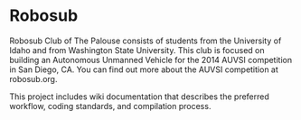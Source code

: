 Robosub
=======

Robosub Club of The Palouse consists of students from the University of Idaho
and from Washington State University. This club is focused on building an
Autonomous Unmanned Vehicle for the 2014 AUVSI competition in San Diego, CA.
You can find out more about the AUVSI competition at robosub.org.

This project includes wiki documentation that describes the preferred workflow,
coding standards, and compilation process.

